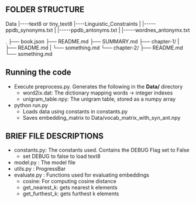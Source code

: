 ## FOLDER STRUCTURE

Data
|----text8 or tiny_text8
|----Linguistic_Constraints
|    |-----ppdb_synonyms.txt
|    |-----ppdb_antonyms.txt
|    |-----wordnes_antonymx.txt



.
├── book.json
├── README.md
├── SUMMARY.md
├── chapter-1/
|   ├── README.md
|   └── something.md
└── chapter-2/
    ├── README.md
    └── something.md

## Running the code
* Execute preprocess.py. Generates the following in the **Data/** directory
    * word2ix.dat: The dictionary mapping words -> integer indexes
    * unigram_table.npy: The unigram table, stored as a numpy array
* python run.py
    * Loads data using constants in constants.py
    * Saves embedding_matrix to Data/vocab_matrix_with_syn_ant.npy


## BRIEF FILE DESCRIPTIONS
* constants.py: The constants used. Contains the DEBUG Flag set to False
    * set DEBUG to false to load text8
* model.py : The model file
* utils.py : ProgressBar
* evaluate.py : Functions used for evaluating embeddings
    * cosine: For computing cosine distance
    * get_nearest_k: gets nearest k  elements
    * get_furthest_k: gets furthest k elements

